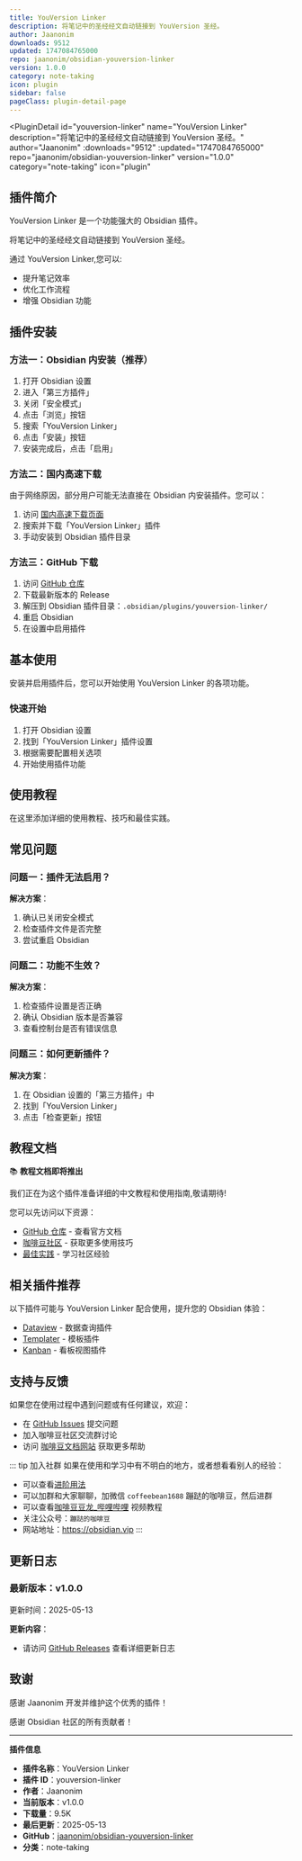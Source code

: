 ```yaml
---
title: YouVersion Linker
description: 将笔记中的圣经经文自动链接到 YouVersion 圣经。
author: Jaanonim
downloads: 9512
updated: 1747084765000
repo: jaanonim/obsidian-youversion-linker
version: 1.0.0
category: note-taking
icon: plugin
sidebar: false
pageClass: plugin-detail-page
---
```


<PluginDetail
  id="youversion-linker"
  name="YouVersion Linker"
  description="将笔记中的圣经经文自动链接到 YouVersion 圣经。"
  author="Jaanonim"
  :downloads="9512"
  :updated="1747084765000"
  repo="jaanonim/obsidian-youversion-linker"
  version="1.0.0"
  category="note-taking"
  icon="plugin"
>

<!-- AUTO_GENERATED_START -->
## 插件简介

YouVersion Linker 是一个功能强大的 Obsidian 插件。

将笔记中的圣经经文自动链接到 YouVersion 圣经。

通过 YouVersion Linker,您可以:

- 提升笔记效率
- 优化工作流程
- 增强 Obsidian 功能

<!-- AUTO_GENERATED_END -->

<!-- AUTO_GENERATED_START -->
## 插件安装

### 方法一：Obsidian 内安装（推荐）

1. 打开 Obsidian 设置
2. 进入「第三方插件」
3. 关闭「安全模式」
4. 点击「浏览」按钮
5. 搜索「YouVersion Linker」
6. 点击「安装」按钮
7. 安装完成后，点击「启用」

### 方法二：国内高速下载

由于网络原因，部分用户可能无法直接在 Obsidian 内安装插件。您可以：

1. 访问 [国内高速下载页面](/zh/documentation/obsidian-plugins-download.html)
2. 搜索并下载「YouVersion Linker」插件
3. 手动安装到 Obsidian 插件目录

### 方法三：GitHub 下载

1. 访问 [GitHub 仓库](https://github.com/jaanonim/obsidian-youversion-linker)
2. 下载最新版本的 Release
3. 解压到 Obsidian 插件目录：`.obsidian/plugins/youversion-linker/`
4. 重启 Obsidian
5. 在设置中启用插件

## 基本使用

安装并启用插件后，您可以开始使用 YouVersion Linker 的各项功能。

### 快速开始

1. 打开 Obsidian 设置
2. 找到「YouVersion Linker」插件设置
3. 根据需要配置相关选项
4. 开始使用插件功能

<!-- AUTO_GENERATED_END -->

<!-- CUSTOM_CONTENT_START:tutorial -->
## 使用教程

在这里添加详细的使用教程、技巧和最佳实践。

<!-- CUSTOM_CONTENT_END:tutorial -->

<!-- SHARED_CONTENT_START -->
## 常见问题

### 问题一：插件无法启用？

**解决方案**：
1. 确认已关闭安全模式
2. 检查插件文件是否完整
3. 尝试重启 Obsidian

### 问题二：功能不生效？

**解决方案**：
1. 检查插件设置是否正确
2. 确认 Obsidian 版本是否兼容
3. 查看控制台是否有错误信息

### 问题三：如何更新插件？

**解决方案**：
1. 在 Obsidian 设置的「第三方插件」中
2. 找到「YouVersion Linker」
3. 点击「检查更新」按钮

## 教程文档

📚 **教程文档即将推出**

我们正在为这个插件准备详细的中文教程和使用指南,敬请期待!

您可以先访问以下资源：
- [GitHub 仓库](https://github.com/jaanonim/obsidian-youversion-linker) - 查看官方文档
- [咖啡豆社区](/zh/bases/) - 获取更多使用技巧
- [最佳实践](/zh/best-practices/) - 学习社区经验

## 相关插件推荐

以下插件可能与 YouVersion Linker 配合使用，提升您的 Obsidian 体验：

- [Dataview](/zh/plugins/dataview.html) - 数据查询插件
- [Templater](/zh/plugins/templater-obsidian.html) - 模板插件
- [Kanban](/zh/plugins/obsidian-kanban.html) - 看板视图插件

## 支持与反馈

如果您在使用过程中遇到问题或有任何建议，欢迎：

- 在 [GitHub Issues](https://github.com/jaanonim/obsidian-youversion-linker/issues) 提交问题
- 加入咖啡豆社区交流群讨论
- 访问 [咖啡豆文档网站](https://obsidian.vip) 获取更多帮助

::: tip 加入社群
如果在使用和学习中有不明白的地方，或者想看看别人的经验：
- 可以查看[进阶用法](/zh/advanced)
- 可以加群和大家聊聊，加微信 `coffeebean1688` 蹦跶的咖啡豆，然后进群
- 可以查看[咖啡豆豆龙_哔哩哔哩](https://space.bilibili.com/618777356) 视频教程
- 关注公众号：`蹦跶的咖啡豆`
- 网站地址：https://obsidian.vip
:::
<!-- SHARED_CONTENT_END -->

<!-- AUTO_GENERATED_START -->
## 更新日志

### 最新版本：v1.0.0

更新时间：2025-05-13

**更新内容**：
- 请访问 [GitHub Releases](https://github.com/jaanonim/obsidian-youversion-linker/releases) 查看详细更新日志

## 致谢

感谢 Jaanonim 开发并维护这个优秀的插件！

感谢 Obsidian 社区的所有贡献者！

---

**插件信息**
- **插件名称**：YouVersion Linker
- **插件 ID**：youversion-linker
- **作者**：Jaanonim
- **当前版本**：v1.0.0
- **下载量**：9.5K
- **最后更新**：2025-05-13
- **GitHub**：[jaanonim/obsidian-youversion-linker](https://github.com/jaanonim/obsidian-youversion-linker)
- **分类**：note-taking
<!-- AUTO_GENERATED_END -->

</PluginDetail>

